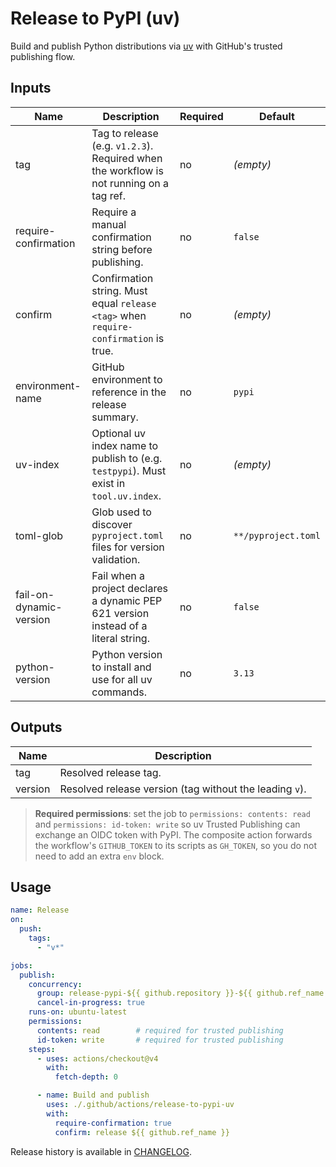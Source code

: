 # Release to PyPI (uv)

Build and publish Python distributions via [uv](https://github.com/astral-sh/uv) with GitHub's
trusted publishing flow.

## Inputs

| Name | Description | Required | Default |
| --- | --- | --- | --- |
| tag | Tag to release (e.g. `v1.2.3`). Required when the workflow is not running on a tag ref. | no | _(empty)_ |
| require-confirmation | Require a manual confirmation string before publishing. | no | `false` |
| confirm | Confirmation string. Must equal `release <tag>` when `require-confirmation` is true. | no | _(empty)_ |
| environment-name | GitHub environment to reference in the release summary. | no | `pypi` |
| uv-index | Optional uv index name to publish to (e.g. `testpypi`). Must exist in `tool.uv.index`. | no | _(empty)_ |
| toml-glob | Glob used to discover `pyproject.toml` files for version validation. | no | `**/pyproject.toml` |
| fail-on-dynamic-version | Fail when a project declares a dynamic PEP 621 version instead of a literal string. | no | `false` |
| python-version | Python version to install and use for all uv commands. | no | `3.13` |

## Outputs

| Name | Description |
| --- | --- |
| tag | Resolved release tag. |
| version | Resolved release version (tag without the leading `v`). |

> **Required permissions**: set the job to `permissions: contents: read` and `permissions: id-token: write` so uv Trusted Publishing can exchange an OIDC token with PyPI.
> The composite action forwards the workflow's `GITHUB_TOKEN` to its scripts as `GH_TOKEN`, so you do not need to add an extra `env` block.

## Usage

```yaml
name: Release
on:
  push:
    tags:
      - "v*"

jobs:
  publish:
    concurrency:
      group: release-pypi-${{ github.repository }}-${{ github.ref_name }}
      cancel-in-progress: true
    runs-on: ubuntu-latest
    permissions:
      contents: read        # required for trusted publishing
      id-token: write       # required for trusted publishing
    steps:
      - uses: actions/checkout@v4
        with:
          fetch-depth: 0

      - name: Build and publish
        uses: ./.github/actions/release-to-pypi-uv
        with:
          require-confirmation: true
          confirm: release ${{ github.ref_name }}
```

Release history is available in [CHANGELOG](CHANGELOG.md).
